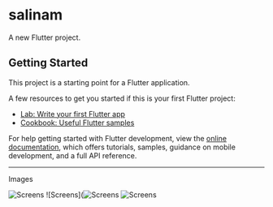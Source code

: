 # salinam

A new Flutter project.

## Getting Started

This project is a starting point for a Flutter application.

A few resources to get you started if this is your first Flutter project:

- [Lab: Write your first Flutter app](https://docs.flutter.dev/get-started/codelab)
- [Cookbook: Useful Flutter samples](https://docs.flutter.dev/cookbook)

For help getting started with Flutter development, view the
[online documentation](https://docs.flutter.dev/), which offers tutorials,
samples, guidance on mobile development, and a full API reference.

___

Images

![Screens](https://s.cafebazaar.ir/images/upload/screenshot/com.example.salinam-910208434047.jpg?x-img=v1/format,type_webp,lossless_false/resize,h_600,lossless_false/optimize)
![Screens](![Screens](https://s.cafebazaar.ir/images/upload/screenshot/com.example.salinam-910208434047.jpg?x-img=v1/format,type_webp,lossless_false/resize,h_600,lossless_false/optimize)
![Screens](https://s.cafebazaar.ir/images/upload/screenshot/com.example.salinam-383429119022.jpg?x-img=v1/format,type_webp,lossless_false/resize,h_600,lossless_false/optimize)
